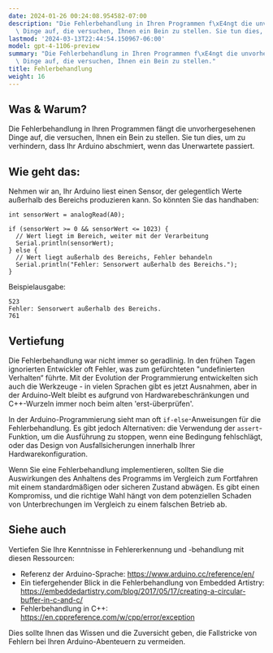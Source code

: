 ```yaml
---
date: 2024-01-26 00:24:08.954582-07:00
description: "Die Fehlerbehandlung in Ihren Programmen f\xE4ngt die unvorhergesehenen\
  \ Dinge auf, die versuchen, Ihnen ein Bein zu stellen. Sie tun dies, um zu verhindern,\u2026"
lastmod: '2024-03-13T22:44:54.150967-06:00'
model: gpt-4-1106-preview
summary: "Die Fehlerbehandlung in Ihren Programmen f\xE4ngt die unvorhergesehenen\
  \ Dinge auf, die versuchen, Ihnen ein Bein zu stellen."
title: Fehlerbehandlung
weight: 16
---
```


## Was & Warum?

Die Fehlerbehandlung in Ihren Programmen fängt die unvorhergesehenen Dinge auf, die versuchen, Ihnen ein Bein zu stellen. Sie tun dies, um zu verhindern, dass Ihr Arduino abschmiert, wenn das Unerwartete passiert.

## Wie geht das:

Nehmen wir an, Ihr Arduino liest einen Sensor, der gelegentlich Werte außerhalb des Bereichs produzieren kann. So könnten Sie das handhaben:

```Arduino
int sensorWert = analogRead(A0);

if (sensorWert >= 0 && sensorWert <= 1023) {
  // Wert liegt im Bereich, weiter mit der Verarbeitung
  Serial.println(sensorWert);
} else {
  // Wert liegt außerhalb des Bereichs, Fehler behandeln
  Serial.println("Fehler: Sensorwert außerhalb des Bereichs.");
}
```
Beispielausgabe:
```
523
Fehler: Sensorwert außerhalb des Bereichs.
761
```

## Vertiefung

Die Fehlerbehandlung war nicht immer so geradlinig. In den frühen Tagen ignorierten Entwickler oft Fehler, was zum gefürchteten "undefinierten Verhalten“ führte. Mit der Evolution der Programmierung entwickelten sich auch die Werkzeuge - in vielen Sprachen gibt es jetzt Ausnahmen, aber in der Arduino-Welt bleibt es aufgrund von Hardwarebeschränkungen und C++-Wurzeln immer noch beim alten 'erst-überprüfen'.

In der Arduino-Programmierung sieht man oft `if-else`-Anweisungen für die Fehlerbehandlung. Es gibt jedoch Alternativen: die Verwendung der `assert`-Funktion, um die Ausführung zu stoppen, wenn eine Bedingung fehlschlägt, oder das Design von Ausfallsicherungen innerhalb Ihrer Hardwarekonfiguration.

Wenn Sie eine Fehlerbehandlung implementieren, sollten Sie die Auswirkungen des Anhaltens des Programms im Vergleich zum Fortfahren mit einem standardmäßigen oder sicheren Zustand abwägen. Es gibt einen Kompromiss, und die richtige Wahl hängt von dem potenziellen Schaden von Unterbrechungen im Vergleich zu einem falschen Betrieb ab.

## Siehe auch

Vertiefen Sie Ihre Kenntnisse in Fehlererkennung und -behandlung mit diesen Ressourcen:

- Referenz der Arduino-Sprache: https://www.arduino.cc/reference/en/
- Ein tiefergehender Blick in die Fehlerbehandlung von Embedded Artistry: https://embeddedartistry.com/blog/2017/05/17/creating-a-circular-buffer-in-c-and-c/
- Fehlerbehandlung in C++: https://en.cppreference.com/w/cpp/error/exception

Dies sollte Ihnen das Wissen und die Zuversicht geben, die Fallstricke von Fehlern bei Ihren Arduino-Abenteuern zu vermeiden.
